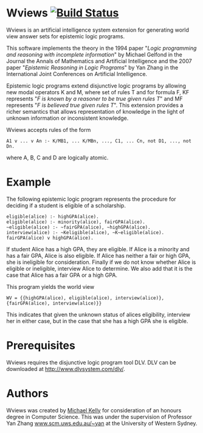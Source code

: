 Wviews [![Build Status](https://travis-ci.org/galactose/wviews.svg?branch=master)](https://travis-ci.org/galactose/wviews)
=======
Wviews is an artificial intelligence system extension for generating world view answer sets for epistemic logic programs.

This software implements the theory in the 1994 paper "*Logic programming and reasoning with incomplete information*" by Michael Gelfond in the Journal the Annals of Mathematics and Artificial Intelligence and the 2007 paper "*Epistemic Reasoning in Logic Programs*" by Yan Zhang in the International Joint Conferences on Artificial Intelligence. 

Epistemic logic programs extend disjunctive logic programs by allowing new modal operators K and M, where set of rules T and for formula F, KF represents "*F is known by a reasoner to be true given rules T*" and MF represents "*F is believed true given rules T*". This extension provides a richer semantics that allows representation of knowledge in the light of unknown information or inconsistent knowledge.

Wviews accepts rules of the form

    A1 v ... v An :- K/MB1, ... K/MBn, ..., C1, ... Cn, not D1, ..., not Dn.

where A, B, C and D are logically atomic.

Example
=======

The following epistemic logic program represents the procedure for deciding if a student is eligible of a scholarship.

    eligible(alice) :- highGPA(alice).
    eligible(alice) :- minority(alice), fairGPA(alice).
    ~eligible(alice) :- ~fairGPA(alice), ~highGPA(alice).
    interview(alice) :- ~Keligible(alice), ~K~eligible(alice).
    fairGPA(alice) v highGPA(alice).

If student Alice has a high GPA, they are eligible. If Alice is a minority and has a fair GPA, Alice is also eligible. If Alice has neither a fair or high GPA, she is ineligible for consideration. Finally if we do not know whether Alice is eligible or ineligible, interview Alice to determine. We also add that it is the case that Alice has a fair GPA or a high GPA.

This program yields the world view

    WV = {{highGPA(alice), eligible(alice), interview(alice)}, {fairGPA(alice), interview(alice)}}

This indicates that given the unknown status of alices eligibility, interview her in either case, but in the case that she has a high GPA she is eligible.

Prerequisites
=======
Wviews requires the disjunctive logic program tool DLV. DLV can be downloaded at http://www.dlvsystem.com/dlv/.

Authors
=======
Wviews was created by [Michael Kelly](https://github.com/galactose) for consideration of an honours degree in Computer Science. This was under the supervision of Professor Yan Zhang www.scm.uws.edu.au/~yan at the University of Western Sydney.
